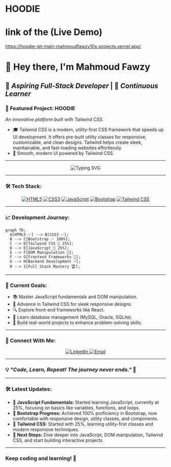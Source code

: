 # HOODIE
# link of the (Live Demo) 
https://hoodie-git-main-mahmoudfawzy10s-projects.vercel.app/
# 👋 Hey there, I'm **Mahmoud Fawzy**

## 🚀 *Aspiring Full-Stack Developer* | 🎯 *Continuous Learner*

### 📅 **Featured Project: HOODIE**

*An innovative platform built with Tailwind CSS.*

- 🎓 Tailwind CSS is a modern, utility-first CSS framework that speeds up UI development.
      It offers pre-built utility classes for responsive, customizable, and clean designs.
     Tailwind helps create sleek, maintainable, and fast-loading websites effortlessly.
- 🔄 Smooth, modern UI powered by Tailwind CSS.

---

<div align="center">
  <img src="https://readme-typing-svg.demolab.com?font=Fira+Code&size=24&pause=1000&color=00BFFF&center=true&vCenter=true&width=435&lines=Hello+World!;Aspiring+Full-Stack+Developer;Coding+My+Way+to+Mastery!" alt="Typing SVG" />
</div>

---

### 🛠️ **Tech Stack:**

<div align="center">
  
  [![HTML5](https://img.shields.io/badge/HTML5-100%25-E34F26?style=for-the-badge&logo=html5&logoColor=white)](https://developer.mozilla.org/en-US/docs/Web/HTML)
  [![CSS3](https://img.shields.io/badge/CSS3-100%25-1572B6?style=for-the-badge&logo=css3&logoColor=white)](https://developer.mozilla.org/en-US/docs/Web/CSS)
  [![JavaScript](https://img.shields.io/badge/JavaScript-25%25-F7DF1E?style=for-the-badge&logo=javascript&logoColor=black)](https://developer.mozilla.org/en-US/docs/Web/JavaScript)
  [![Bootstrap](https://img.shields.io/badge/Bootstrap-100%25-7952B3?style=for-the-badge&logo=bootstrap&logoColor=white)](https://getbootstrap.com/)
  [![Tailwind CSS](https://img.shields.io/badge/Tailwind%20CSS-25%25-38BDF8?style=for-the-badge&logo=tailwind-css&logoColor=white)](https://tailwindcss.com/)

</div>

---

### 📈 **Development Journey:**

```mermaid
graph TD;
  A[HTML5 ✅] --> B[CSS3 ✅];
  B --> C[Bootstrap ✅ 100%];
  C --> D[Tailwind CSS 🚀 25%];
  D --> E[JavaScript 🚀 25%];
  E --> F[DOM Manipulation 🎯];
  F --> G[Frontend Frameworks 🌟];
  G --> H[Backend Development ⚡];
  H --> I[Full Stack Mastery 🏆];
```

---

### 🎯 **Current Goals:**

- 📚 Master JavaScript fundamentals and DOM manipulation.
- 🌟 Advance in Tailwind CSS for sleek responsive designs.
- 🔍 Explore front-end frameworks like React.
- 🏢 Learn database management (MySQL, Oracle, SQLite).
- 🚀 Build real-world projects to enhance problem-solving skills.

---

### 🏧 **Connect With Me:**

<div align="center">
  <a href="https://www.linkedin.com" target="_blank">
    <img src="https://img.shields.io/badge/LinkedIn-Connect-blue?style=for-the-badge&logo=linkedin" alt="LinkedIn" />
  </a>
  <a href="mailto:your.email@example.com">
    <img src="https://img.shields.io/badge/Email-Contact%20Me-red?style=for-the-badge&logo=gmail" alt="Email" />
  </a>
</div>

---

### 💡 *"Code, Learn, Repeat! The journey never ends."* 🚀

---

### 🛠 **Latest Updates:**

- 🎯 **JavaScript Fundamentals:** Started learning JavaScript, currently at 25%, focusing on basics like variables, functions, and loops.
- 🌟 **Bootstrap Progress:** Achieved 100% proficiency in Bootstrap, now comfortable with responsive design, utility classes, and components.
- 🎨 **Tailwind CSS:** Started with 25%, learning utility-first classes and modern responsive techniques.
- 🚀 **Next Steps:** Dive deeper into JavaScript, DOM manipulation, Tailwind CSS, and start building interactive projects.

---

### Keep coding and learning! 🚀

